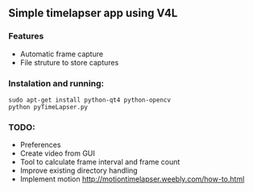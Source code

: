 ## Simple timelapser app using V4L

### Features
- Automatic frame capture
- File struture to store captures

### Instalation and running:
```
sudo apt-get install python-qt4 python-opencv
python pyTimeLapser.py
```

### TODO:
- Preferences
- Create video from GUI
- Tool to calculate frame interval and frame count
- Improve existing directory handling
- Implement motion http://motiontimelapser.weebly.com/how-to.html

